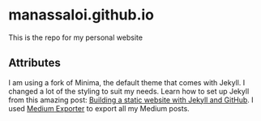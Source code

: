 # manassaloi.github.io

This is the repo for my personal website

## Attributes

I am using a fork of Minima, the default theme that comes with Jekyll. I changed a lot of the styling to suit my needs.
Learn how to set up Jekyll from this amazing post:
[Building a static website with Jekyll and GitHub](https://programminghistorian.org/en/lessons/building-static-sites-with-jekyll-github-pages). I used [Medium Exporter](https://www.npmjs.com/package/mediumtoolkit) to export all my Medium posts.
